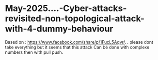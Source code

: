 # May-2025....-Cyber-attacks-revisited-non-topological-attack-with-4-dummy-behaviour
Based on : https://www.facebook.com/share/p/1FucL5Aqvr/. . please dont take everything but it seems that this attack Can bé done with complexe numbers then with pull push.

